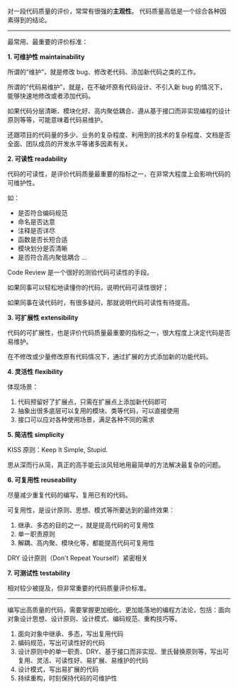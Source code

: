 
对一段代码质量的评价，常常有很强的**主观性**。
代码质量高低是一个综合各种因素得到的结论。

***

最常用、最重要的评价标准：

**1. 可维护性 maintainability**

所谓的“维护”，就是修改 bug、修改老代码、添加新代码之类的工作。

所谓的“代码易维护”，就是，在不破坏原有代码设计、不引入新 bug 的情况下，能够快速地修改或者添加代码。

如果代码分层清晰、模块化好、高内聚低耦合、遵从基于接口而非实现编程的设计原则等等，可能意味着代码易维护。

还跟项目的代码量的多少、业务的复杂程度、利用到的技术的复杂程度、文档是否全面、团队成员的开发水平等诸多因素有关。

**2. 可读性 readability**

代码的可读性，是评价代码质量最重要的指标之一，在非常大程度上会影响代码的可维护性。

如：

- 是否符合编码规范
- 命名是否达意
- 注释是否详尽
- 函数是否长短合适
- 模块划分是否清晰
- 是否符合高内聚低耦合
...

Code Review 是一个很好的测验代码可读性的手段。

如果同事可以轻松地读懂你的代码，说明代码可读性很好；

如果同事在读代码时，有很多疑问，那就说明代码可读性有待提高。

**3. 可扩展性 extensibility**

代码的可扩展性，也是评价代码质量最重要的指标之一，很大程度上决定代码是否易维护。

在不修改或少量修改原有代码情况下，通过扩展的方式添加新的功能代码。

**4. 灵活性 flexibility**

体现场景：

1. 代码预留好了扩展点，只需在扩展点上添加新代码即可
2. 抽象出很多底层可以复用的模块、类等代码，可以直接使用
3. 接口可以应对各种使用场景，满足各种不同的需求

**5. 简洁性 simplicity**

KISS 原则：Keep It Simple, Stupid.

思从深而行从简，真正的高手能云淡风轻地用最简单的方法解决最复杂的问题。

**6. 可复用性 reuseability**

尽量减少重复代码的编写，复用已有的代码。

可复用性，是设计原则、思想、模式等所要达到的最终效果：

1. 继承、多态的目的之一，就是提高代码的可复用性
2. 单一职责原则
3. 解耦、高内聚、模块化等，都能提高代码可复用性

DRY 设计原则（Don't Repeat Yourself）紧密相关

**7. 可测试性 testability**

相对较少被提及，但非常重要的代码质量评价标准。

***

编写出高质量的代码，需要掌握更加细化、更加能落地的编程方法论，包括：面向对象设计思想、设计原则、设计模式、编码规范、重构技巧等。

1. 面向对象中继承、多态，写出复用代码
2. 编码规范，写出可读性好的代码
3. 设计原则中的单一职责、DRY、基于接口而非实现、里氏替换原则等，写出可复用、灵活、可读性好、易扩展、易维护的代码
4. 设计模式，写出易扩展的代码
5. 持续重构，时刻保持代码的可维护性
